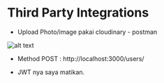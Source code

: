 # Third Party Integrations

* Upload Photo/image pakai cloudinary - postman 


![alt text](https://i.ibb.co/XVttVMf/Untitled.jpg)


* Method POST : http://localhost:3000/users/

* JWT nya saya matikan.
